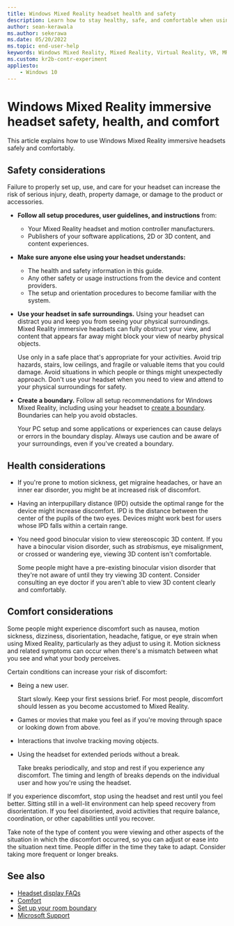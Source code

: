```yaml
---
title: Windows Mixed Reality headset health and safety
description: Learn how to stay healthy, safe, and comfortable when using Windows Mixed Reality immersive headsets with virtual reality apps.
author: sean-kerawala
ms.author: sekerawa
ms.date: 05/20/2022
ms.topic: end-user-help
keywords: Windows Mixed Reality, Mixed Reality, Virtual Reality, VR, MR, Feedback, Feedback Hub, bugs
ms.custom: kr2b-contr-experiment
appliesto:
    - Windows 10
---
```


# Windows Mixed Reality immersive headset safety, health, and comfort

This article explains how to use Windows Mixed Reality immersive headsets safely and comfortably.

## Safety considerations

Failure to properly set up, use, and care for your headset can increase the risk of serious injury, death, property damage, or damage to the product or accessories.

- **Follow all setup procedures, user guidelines, and instructions** from:

  - Your Mixed Reality headset and motion controller manufacturers.
  - Publishers of your software applications, 2D or 3D content, and content experiences.

- **Make sure anyone else using your headset understands:**

  - The health and safety information in this guide.
  - Any other safety or usage instructions from the device and content providers.
  - The setup and orientation procedures to become familiar with the system.

- **Use your headset in safe surroundings.** Using your headset can distract you and keep you from seeing your physical surroundings. Mixed Reality immersive headsets can fully obstruct your view, and content that appears far away might block your view of nearby physical objects.

  Use only in a safe place that's appropriate for your activities. Avoid trip hazards, stairs, low ceilings, and fragile or valuable items that you could damage. Avoid situations in which people or things might unexpectedly approach. Don't use your headset when you need to view and attend to your physical surroundings for safety.

- **Create a boundary.** Follow all setup recommendations for Windows Mixed Reality, including using your headset to [create a boundary](set-up-windows-mixed-reality.md#set-up-your-room-boundary). Boundaries can help you avoid obstacles.

  Your PC setup and some applications or experiences can cause delays or errors in the boundary display. Always use caution and be aware of your surroundings, even if you've created a boundary.

## Health considerations

- If you're prone to motion sickness, get migraine headaches, or have an inner ear disorder, you might be at increased risk of discomfort.

- Having an interpupillary distance (IPD) outside the optimal range for the device might increase discomfort. IPD is the distance between the center of the pupils of the two eyes. Devices might work best for users whose IPD falls within a certain range.

- You need good binocular vision to view stereoscopic 3D content. If you have a binocular vision disorder, such as *strabismus*, eye misalignment, or crossed or wandering eye, viewing 3D content isn't comfortable.

  Some people might have a pre-existing binocular vision disorder that they're not aware of until they try viewing 3D content. Consider consulting an eye doctor if you aren't able to view 3D content clearly and comfortably.

## Comfort considerations

Some people might experience discomfort such as nausea, motion sickness, dizziness, disorientation, headache, fatigue, or eye strain when using Mixed Reality, particularly as they adjust to using it. Motion sickness and related symptoms can occur when there's a mismatch between what you see and what your body perceives.

Certain conditions can increase your risk of discomfort:

- Being a new user.

  Start slowly. Keep your first sessions brief. For most people, discomfort should lessen as you become accustomed to Mixed Reality.
- Games or movies that make you feel as if you're moving through space or looking down from above.
- Interactions that involve tracking moving objects.
- Using the headset for extended periods without a break.

  Take breaks periodically, and stop and rest if you experience any discomfort. The timing and length of breaks depends on the individual user and how you're using the headset.

If you experience discomfort, stop using the headset and rest until you feel better. Sitting still in a well-lit environment can help speed recovery from disorientation. If you feel disoriented, avoid activities that require balance, coordination, or other capabilities until you recover.

Take note of the type of content you were viewing and other aspects of the situation in which the discomfort occurred, so you can adjust or ease into the situation next time. People differ in the time they take to adapt. Consider taking more frequent or longer breaks.

## See also

- [Headset display FAQs](headset-display.md)
- [Comfort](/windows/mixed-reality/design/comfort)
- [Set up your room boundary](set-up-windows-mixed-reality.md#set-up-your-room-boundary)
- [Microsoft Support](https://support.microsoft.com/contactus)